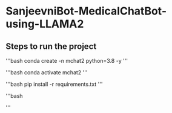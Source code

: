 # SanjeevniBot-MedicalChatBot-using-LLAMA2

## Steps to run the project

'''bash
conda create -n mchat2 python=3.8 -y
'''

'''bash
conda activate mchat2
'''

'''bash
pip install -r requirements.txt
'''

'''bash

'''